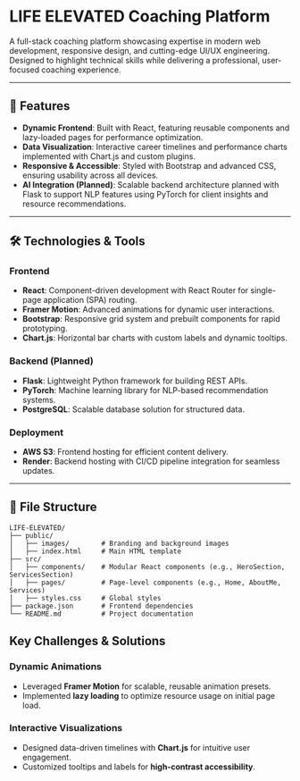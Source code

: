 # LIFE ELEVATED Coaching Platform

A full-stack coaching platform showcasing expertise in modern web development, responsive design, and cutting-edge UI/UX engineering. Designed to highlight technical skills while delivering a professional, user-focused coaching experience.

---

## 🚀 Features

- **Dynamic Frontend**: Built with React, featuring reusable components and lazy-loaded pages for performance optimization.
- **Data Visualization**: Interactive career timelines and performance charts implemented with Chart.js and custom plugins.
- **Responsive & Accessible**: Styled with Bootstrap and advanced CSS, ensuring usability across all devices.
- **AI Integration (Planned)**: Scalable backend architecture planned with Flask to support NLP features using PyTorch for client insights and resource recommendations.

---

## 🛠️ Technologies & Tools

### Frontend
- **React**: Component-driven development with React Router for single-page application (SPA) routing.
- **Framer Motion**: Advanced animations for dynamic user interactions.
- **Bootstrap**: Responsive grid system and prebuilt components for rapid prototyping.
- **Chart.js**: Horizontal bar charts with custom labels and dynamic tooltips.

### Backend (Planned)
- **Flask**: Lightweight Python framework for building REST APIs.
- **PyTorch**: Machine learning library for NLP-based recommendation systems.
- **PostgreSQL**: Scalable database solution for structured data.

### Deployment
- **AWS S3**: Frontend hosting for efficient content delivery.
- **Render**: Backend hosting with CI/CD pipeline integration for seamless updates.

---

## 📂 File Structure

```plaintext
LIFE-ELEVATED/
├── public/
│   ├── images/        # Branding and background images
│   ├── index.html     # Main HTML template
├── src/
│   ├── components/    # Modular React components (e.g., HeroSection, ServicesSection)
│   ├── pages/         # Page-level components (e.g., Home, AboutMe, Services)
│   ├── styles.css     # Global styles
├── package.json       # Frontend dependencies
└── README.md          # Project documentation
```

## Key Challenges & Solutions

### Dynamic Animations
- Leveraged **Framer Motion** for scalable, reusable animation presets.
- Implemented **lazy loading** to optimize resource usage on initial page load.

### Interactive Visualizations
- Designed data-driven timelines with **Chart.js** for intuitive user engagement.
- Customized tooltips and labels for **high-contrast accessibility**.